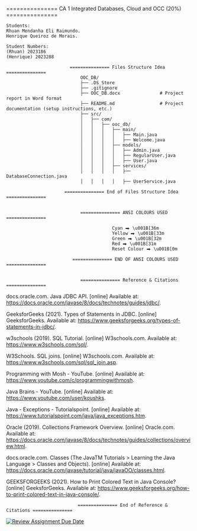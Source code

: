  
=============== CA 1 Integrated Databases, Cloud and OCC (20%) ===============

    Students:
    Rhuan Mendanha Eli Raimundo.  
    Henrique Queiroz de Morais.

    Student Numbers:
    (Rhuan) 2023186
    (Henrique) 2023288

                            =============== Files Structure Idea ===============
                                OOC_DB/
                                ├── .DS_Store                 
                                ├── .gitignore                
                                ├── OOC_DB.docx               # Project report in Word format
                                ├── README.md                 # Project documentation (setup instructions, etc.)
                                ├── src/
                                │   ├── com/
                                │   │   ├── ooc_db/
                                │   │   │   ├── main/
                                │   │   │   │   ├── Main.java
                                │   │   │   │   ├── Welcome.java
                                │   │   │   ├── models/
                                │   │   │   │   ├── Admin.java
                                │   │   │   │   ├── RegularUser.java
                                │   │   │   │   ├── User.java
                                │   │   │   ├── services/
                                │   │   │   │   ├── DatabaseConnection.java
                                │   │   │   │   ├── UserService.java

                          =============== End of Files Structure Idea ===============


                                =============== ANSI COLOURS USED ===============

                                            Cyan ⮕ \u001B[36m
                                            Yellow ⮕ \u001B[33m
                                            Green ⮕ \u001B[32m
                                            Red ⮕ \u001B[31m
                                            Reset Colour ⮕ \u001B[0m

                             =============== END OF ANSI COLOURS USED ===============


                                =============== Reference & Citations ===============

docs.oracle.com. Java JDBC API. [online] Available at: https://docs.oracle.com/javase/8/docs/technotes/guides/jdbc/.

GeeksforGeeks (2021). Types of Statements in JDBC. [online] GeeksforGeeks. Available at: https://www.geeksforgeeks.org/types-of-statements-in-jdbc/.

w3schools (2019). SQL Tutorial. [online] W3schools.com. Available at: https://www.w3schools.com/sql/.

W3Schools. SQL joins. [online] W3schools.com. Available at: https://www.w3schools.com/sql/sql_join.asp.

Programming with Mosh - YouTube. [online] Available at: https://www.youtube.com/c/programmingwithmosh.

Java Brains - YouTube. [online] Available at: https://www.youtube.com/user/koushks.

Java - Exceptions - Tutorialspoint. [online] Available at: https://www.tutorialspoint.com/java/java_exceptions.htm.

Oracle (2019). Collections Framework Overview. [online] Oracle.com. Available at: https://docs.oracle.com/javase/8/docs/technotes/guides/collections/overview.html.

docs.oracle.com. Classes (The JavaTM Tutorials > Learning the Java Language > Classes and Objects). [online] Available at: https://docs.oracle.com/javase/tutorial/java/javaOO/classes.html.

GEEKSFORGEEKS (2021). How to Print Colored Text in Java Console? [online] GeeksforGeeks. Available at: https://www.geeksforgeeks.org/how-to-print-colored-text-in-java-console/.

                               =============== End of Reference & Citations ===============

[![Review Assignment Due Date](https://classroom.github.com/assets/deadline-readme-button-22041afd0340ce965d47ae6ef1cefeee28c7c493a6346c4f15d667ab976d596c.svg)](https://classroom.github.com/a/cFPNF2RZ)